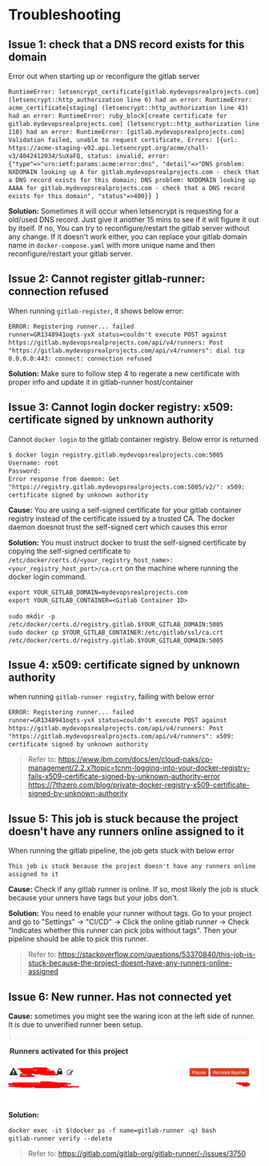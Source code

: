 # Troubleshooting

## Issue 1: check that a DNS record exists for this domain

Error out when starting up or reconfigure the gitlab server

```
RuntimeError: letsencrypt_certificate[gitlab.mydevopsrealprojects.com] (letsencrypt::http_authorization line 6) had an error: RuntimeError: acme_certificate[staging] (letsencrypt::http_authorization line 43) had an error: RuntimeError: ruby_block[create certificate for gitlab.mydevopsrealprojects.com] (letsencrypt::http_authorization line 110) had an error: RuntimeError: [gitlab.mydevopsrealprojects.com] Validation failed, unable to request certificate, Errors: [{url: https://acme-staging-v02.api.letsencrypt.org/acme/chall-v3/4042412034/SuXaFQ, status: invalid, error: {"type"=>"urn:ietf:params:acme:error:dns", "detail"=>"DNS problem: NXDOMAIN looking up A for gitlab.mydevopsrealprojects.com - check that a DNS record exists for this domain; DNS problem: NXDOMAIN looking up AAAA for gitlab.mydevopsrealprojects.com - check that a DNS record exists for this domain", "status"=>400}} ]
```

**Solution:**
Sometimes it will occur when letsencrypt is requesting for a old/used DNS record. Just give it another 15 mins to see if it will figure it out by itself. If no, You can try to reconfigure/restart the gitlab server without any change. If it doesn't work either, you can replace your gitlab domain name in `docker-compose.yaml` with more unique name and then reconfigure/restart your gitlab server.

## Issue 2: Cannot register gitlab-runner: connection refused

When running `gitlab-register`, it shows below error:

```
ERROR: Registering runner... failed                 runner=GR1348941oqts-yxX status=couldn't execute POST against https://gitlab.mydevopsrealprojects.com/api/v4/runners: Post "https://gitlab.mydevopsrealprojects.com/api/v4/runners": dial tcp 0.0.0.0:443: connect: connection refused
```

**Solution:**
Make sure to follow step 4 to regerate a new certificate with proper info and update it in gitlab-runner host/container

## Issue 3: Cannot login docker registry: x509: certificate signed by unknown authority

Cannot `docker login` to the gitlab container registry. Below error is returned

```
$ docker login registry.gitlab.mydevopsrealprojects.com:5005
Username: root
Password: 
Error response from daemon: Get "https://registry.gitlab.mydevopsrealprojects.com:5005/v2/": x509: certificate signed by unknown authority
```

**Cause:**
You are using a self-signed certificate for your gitlab container registry instead of the certificate issued by a trusted CA. The docker daemon doesnot trust the self-signed cert which causes this error

**Solution:**
You must instruct docker to trust the self-signed certificate by copying the self-signed certificate to `/etc/docker/certs.d/<your_registry_host_name>:<your_registry_host_port>/ca.crt` on the machine where running the docker login command.

```
export YOUR_GITLAB_DOMAIN=mydevopsrealprojects.com
export YOUR_GITLAB_CONTAINER=<Gitlab Container ID>

sudo mkdir -p /etc/docker/certs.d/registry.gitlab.$YOUR_GITLAB_DOMAIN:5005
sudo docker cp $YOUR_GITLAB_CONTAINER:/etc/gitlab/ssl/ca.crt /etc/docker/certs.d/registry.gitlab.$YOUR_GITLAB_DOMAIN:5005
```

## Issue 4: x509: certificate signed by unknown authority

when running `gitlab-runner registry`, failing with below error

```
ERROR: Registering runner... failed                 runner=GR1348941oqts-yxX status=couldn't execute POST against https://gitlab.mydevopsrealprojects.com/api/v4/runners: Post "https://gitlab.mydevopsrealprojects.com/api/v4/runners": x509: certificate signed by unknown authority
```

> Refer to:
> <https://www.ibm.com/docs/en/cloud-paks/cp-management/2.2.x?topic=tcnm-logging-into-your-docker-registry-fails-x509-certificate-signed-by-unknown-authority-error>
> <https://7thzero.com/blog/private-docker-registry-x509-certificate-signed-by-unknown-authority>

## Issue 5: This job is stuck because the project doesn't have any runners online assigned to it

When running the gitlab pipeline, the job gets stuck with below error

```
This job is stuck because the project doesn't have any runners online assigned to it
```

**Cause:**
Check if any gitlab runner is online. If so, most likely the job is stuck because your unners have tags but your jobs don't.

**Solution:**
You need to enable your runner without tags. Go to your project and go to "Settings" -> "CI/CD" -> Click the online gitlab runner -> Check "Indicates whether this runner can pick jobs without tags". Then your pipeline should be able to pick this runner.

> Refer to: <https://stackoverflow.com/questions/53370840/this-job-is-stuck-because-the-project-doesnt-have-any-runners-online-assigned>

## Issue 6: New runner. Has not connected yet

**Cause:**
sometimes you might see the waring icon at the left side of runner. It is due to unverified runner been setup.

![runner-is-not-ready-yet](images/issue6-runner-is-not-ready-yet.png)

**Solution:**

```
docker exec -it $(docker ps -f name=gitlab-runner -q) bash
gitlab-runner verify --delete
```

> Refer to: <https://gitlab.com/gitlab-org/gitlab-runner/-/issues/3750>
